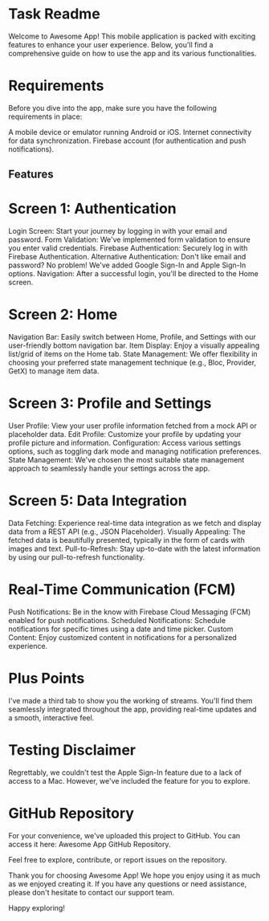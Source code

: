 # Task Readme
Welcome to Awesome App! This mobile application is packed with exciting features to enhance your user experience. Below, you'll find a comprehensive guide on how to use the app and its various functionalities.

# Requirements
Before you dive into the app, make sure you have the following requirements in place:

A mobile device or emulator running Android or iOS.
Internet connectivity for data synchronization.
Firebase account (for authentication and push notifications).
## Features
# Screen 1: Authentication
Login Screen: Start your journey by logging in with your email and password.
Form Validation: We've implemented form validation to ensure you enter valid credentials.
Firebase Authentication: Securely log in with Firebase Authentication.
Alternative Authentication: Don't like email and password? No problem! We've added Google Sign-In and Apple Sign-In options.
Navigation: After a successful login, you'll be directed to the Home screen.
# Screen 2: Home
Navigation Bar: Easily switch between Home, Profile, and Settings with our user-friendly bottom navigation bar.
Item Display: Enjoy a visually appealing list/grid of items on the Home tab.
State Management: We offer flexibility in choosing your preferred state management technique (e.g., Bloc, Provider, GetX) to manage item data.
# Screen 3: Profile and Settings
User Profile: View your user profile information fetched from a mock API or placeholder data.
Edit Profile: Customize your profile by updating your profile picture and information.
Configuration: Access various settings options, such as toggling dark mode and managing notification preferences.
State Management: We've chosen the most suitable state management approach to seamlessly handle your settings across the app.
# Screen 5: Data Integration
Data Fetching: Experience real-time data integration as we fetch and display data from a REST API (e.g., JSON Placeholder).
Visually Appealing: The fetched data is beautifully presented, typically in the form of cards with images and text.
Pull-to-Refresh: Stay up-to-date with the latest information by using our pull-to-refresh functionality.
# Real-Time Communication (FCM)
Push Notifications: Be in the know with Firebase Cloud Messaging (FCM) enabled for push notifications.
Scheduled Notifications: Schedule notifications for specific times using a date and time picker.
Custom Content: Enjoy customized content in notifications for a personalized experience.
# Plus Points
I've made a third tab to show you the working of streams. You'll find them seamlessly integrated throughout the app, providing real-time updates and a smooth, interactive feel.

# Testing Disclaimer
Regrettably, we couldn't test the Apple Sign-In feature due to a lack of access to a Mac. However, we've included the feature for you to explore.

# GitHub Repository
For your convenience, we've uploaded this project to GitHub. You can access it here: Awesome App GitHub Repository.

Feel free to explore, contribute, or report issues on the repository.

Thank you for choosing Awesome App! We hope you enjoy using it as much as we enjoyed creating it. If you have any questions or need assistance, please don't hesitate to contact our support team.

Happy exploring!
